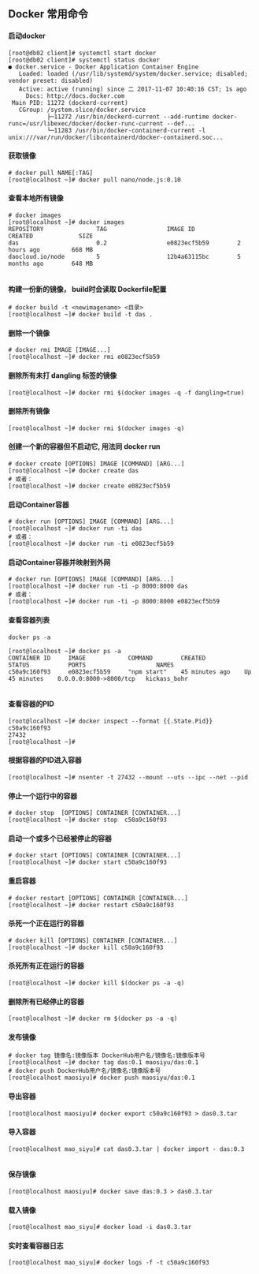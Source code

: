 <h2>Docker 常用命令</h2>

<h4>启动docker</h4>

<pre class="line-numbers prism-highlight" data-start="1"><code class="language-ruby">[root@db02 client]# systemctl start docker
[root@db02 client]# systemctl status docker
● docker.service - Docker Application Container Engine
   Loaded: loaded (/usr/lib/systemd/system/docker.service; disabled; vendor preset: disabled)
   Active: active (running) since 二 2017-11-07 10:40:16 CST; 1s ago
     Docs: http://docs.docker.com
 Main PID: 11272 (dockerd-current)
   CGroup: /system.slice/docker.service
           ├─11272 /usr/bin/dockerd-current --add-runtime docker-runc=/usr/libexec/docker/docker-runc-current --def...
           └─11283 /usr/bin/docker-containerd-current -l unix:///var/run/docker/libcontainerd/docker-containerd.soc...
</code></pre>

<h4>获取镜像</h4>

<pre class="line-numbers prism-highlight" data-start="1"><code class="language-ruby"># docker pull NAME[:TAG]
[root@localhost ~]# docker pull nano/node.js:0.10
</code></pre>

<h4>查看本地所有镜像</h4>

<pre class="line-numbers prism-highlight" data-start="1"><code class="language-ruby"># docker images
[root@localhost ~]# docker images
REPOSITORY               TAG                 IMAGE ID            CREATED             SIZE
das                      0.2                 e0823ecf5b59        2 hours ago         668 MB
daocloud.io/node         5                   12b4a63115bc        5 months ago        648 MB

</code></pre>

<h4>构建一份新的镜像， build时会读取 Dockerfile配置</h4>

<pre class="line-numbers prism-highlight" data-start="1"><code class="language-ruby"># docker build -t &lt;newimagename&gt; &lt;目录&gt;
[root@localhost ~]# docker build -t das .
</code></pre>

<h4>删除一个镜像</h4>

<pre class="line-numbers prism-highlight" data-start="1"><code class="language-ruby"># docker rmi IMAGE [IMAGE...]
[root@localhost ~]# docker rmi e0823ecf5b59
</code></pre>

<h4>删除所有未打 dangling 标签的镜像</h4>

<pre class="line-numbers prism-highlight" data-start="1"><code class="language-ruby">[root@localhost ~]# docker rmi $(docker images -q -f dangling=true)
</code></pre>

<h4>删除所有镜像</h4>

<pre class="line-numbers prism-highlight" data-start="1"><code class="language-ruby">[root@localhost ~]# docker rmi $(docker images -q)
</code></pre>

<h4>创建一个新的容器但不启动它, 用法同 docker run</h4>

<pre class="line-numbers prism-highlight" data-start="1"><code class="language-ruby"># docker create [OPTIONS] IMAGE [COMMAND] [ARG...]
[root@localhost ~]# docker create das
# 或者：
[root@localhost ~]# docker create e0823ecf5b59
</code></pre>

<h4>启动Container容器</h4>

<pre class="line-numbers prism-highlight" data-start="1"><code class="language-ruby"># docker run [OPTIONS] IMAGE [COMMAND] [ARG...]
[root@localhost ~]# docker run -ti das
# 或者：
[root@localhost ~]# docker run -ti e0823ecf5b59
</code></pre>

<h4>启动Container容器并映射到外网</h4>

<pre class="line-numbers prism-highlight" data-start="1"><code class="language-ruby"># docker run [OPTIONS] IMAGE [COMMAND] [ARG...]
[root@localhost ~]# docker run -ti -p 8000:8000 das
# 或者：
[root@localhost ~]# docker run -ti -p 8000:8000 e0823ecf5b59
</code></pre>

<h4>查看容器列表</h4>

<pre class="line-numbers prism-highlight" data-start="1"><code class="language-ruby">docker ps -a

[root@localhost ~]# docker ps -a
CONTAINER ID     IMAGE            COMMAND        CREATED           STATUS           PORTS                    NAMES
c50a9c160f93     e0823ecf5b59     "npm start"    45 minutes ago    Up 45 minutes    0.0.0.0:8000-&gt;8000/tcp   kickass_bohr

</code></pre>

<h4>查看容器的PID</h4>

<pre class="line-numbers prism-highlight" data-start="1"><code class="language-ruby">[root@localhost ~]# docker inspect --format {{.State.Pid}} c50a9c160f93
27432
[root@localhost ~]#
</code></pre>

<h4>根据容器的PID进入容器</h4>

<pre class="line-numbers prism-highlight" data-start="1"><code class="language-ruby">[root@localhost ~]# nsenter -t 27432 --mount --uts --ipc --net --pid
</code></pre>

<h4>停止一个运行中的容器</h4>

<pre class="line-numbers prism-highlight" data-start="1"><code class="language-ruby"># docker stop  [OPTIONS] CONTAINER [CONTAINER...]
[root@localhost ~]# docker stop  c50a9c160f93
</code></pre>

<h4>启动一个或多个已经被停止的容器</h4>

<pre class="line-numbers prism-highlight" data-start="1"><code class="language-ruby"># docker start [OPTIONS] CONTAINER [CONTAINER...]
[root@localhost ~]# docker start c50a9c160f93
</code></pre>

<h4>重启容器</h4>

<pre class="line-numbers prism-highlight" data-start="1"><code class="language-ruby"># docker restart [OPTIONS] CONTAINER [CONTAINER...]
[root@localhost ~]# docker restart c50a9c160f93
</code></pre>

<h4>杀死一个正在运行的容器</h4>

<pre class="line-numbers prism-highlight" data-start="1"><code class="language-ruby"># docker kill [OPTIONS] CONTAINER [CONTAINER...]
[root@localhost ~]# docker kill c50a9c160f93
</code></pre>

<h4>杀死所有正在运行的容器</h4>

<pre class="line-numbers prism-highlight" data-start="1"><code class="language-ruby">[root@localhost ~]# docker kill $(docker ps -a -q)
</code></pre>

<h4>删除所有已经停止的容器</h4>

<pre class="line-numbers prism-highlight" data-start="1"><code class="language-ruby">[root@localhost ~]# docker rm $(docker ps -a -q)
</code></pre>

<h4>发布镜像</h4>

<pre class="line-numbers prism-highlight" data-start="1"><code class="language-ruby"># docker tag 镜像名:镜像版本 DockerHub用户名/镜像名:镜像版本号
[root@localhost ~]# docker tag das:0.1 maosiyu/das:0.1
# docker push DockerHub用户名/镜像名:镜像版本号
[root@localhost maosiyu]# docker push maosiyu/das:0.1
</code></pre>

<h4>导出容器</h4>

<pre class="line-numbers prism-highlight" data-start="1"><code class="language-ruby">[root@localhost maosiyu]# docker export c50a9c160f93 &gt; das0.3.tar
</code></pre>

<h4>导入容器</h4>

<pre class="line-numbers prism-highlight" data-start="1"><code class="language-ruby">[root@localhost mao_siyu]# cat das0.3.tar | docker import - das:0.3

</code></pre>

<h4>保存镜像</h4>

<pre class="line-numbers prism-highlight" data-start="1"><code class="language-ruby">[root@localhost maosiyu]# docker save das:0.3 &gt; das0.3.tar
</code></pre>

<h4>载入镜像</h4>

<pre class="line-numbers prism-highlight" data-start="1"><code class="language-ruby">[root@localhost mao_siyu]# docker load -i das0.3.tar
</code></pre>

<h4>实时查看容器日志</h4>

<pre class="line-numbers prism-highlight" data-start="1"><code class="language-ruby">[root@localhost mao_siyu]# docker logs -f -t c50a9c160f93
</code></pre>
